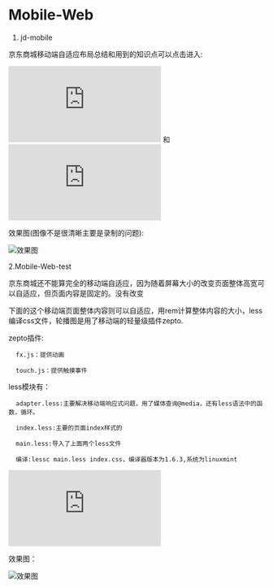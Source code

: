 # Mobile-Web

1. jd-mobile

京东商城移动端自适应布局总结和用到的知识点可以点击进入:

![自适应布局](https://github.com/cao-lianhui/Mobile-Web/blob/master/jd-mobile/%E8%87%AA%E9%80%82%E5%BA%94%E5%B8%83%E5%B1%80.txt) 和 ![readme.txt](https://github.com/cao-lianhui/Mobile-Web/blob/master/jd-mobile/readme.txt)

效果图(图像不是很清晰主要是录制的问题):

![效果图](https://github.com/cao-lianhui/Mobile-Web/blob/master/jd-mobile/gif/1.gif)

2.Mobile-Web-test

京东商城还不能算完全的移动端自适应，因为随着屏幕大小的改变页面整体高宽可以自适应，但页面内容是固定的。没有改变

下面的这个移动端页面整体内容则可以自适应，用rem计算整体内容的大小，less编译css文件，轮播图是用了移动端的轻量级插件zepto.

zepto插件:

      fx.js：提供动画
      
      touch.js：提供触摸事件

less模块有：

      adapter.less:主要解决移动端响应式问题，用了媒体查询@media，还有less语法中的函数，循环。
      
      index.less:主要的页面index样式的
      
      main.less:导入了上面两个less文件
       
      编译:lessc main.less index.css，编译器版本为1.6.3,系统为linuxmint
      
![less.txt](https://github.com/cao-lianhui/Mobile-Web/blob/master/mobile-web-test/Less.txt)

效果图：

![效果图](https://github.com/cao-lianhui/Mobile-Web/blob/master/mobile-web-test/gif/mobile-gif.gif)
